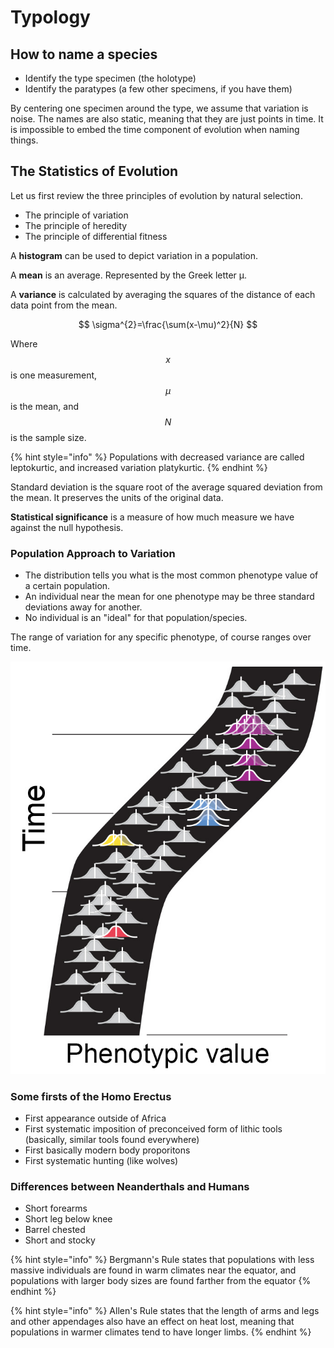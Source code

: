 # Typology

## How to name a species

* Identify the type specimen \(the holotype\)
* Identify the paratypes \(a few other specimens, if you have them\)

By centering one specimen around the type, we assume that variation is noise. The names are also static, meaning that they are just points in time. It is impossible to embed the time component of evolution when naming things.

## The Statistics of Evolution

Let us first review the three principles of evolution by natural selection.

* The principle of variation
* The principle of heredity
* The principle of differential fitness

A **histogram** can be used to depict variation in a population. 

A **mean** is an average. Represented by the Greek letter µ.

A **variance** is calculated by averaging the squares of the distance of each data point from the mean. 

$$
\sigma^{2}=\frac{\sum(x-\mu)^2}{N}
$$

Where $$x$$ is one measurement, $$\mu$$ is the mean, and $$N$$ is the sample size.

{% hint style="info" %}
Populations with decreased variance are called leptokurtic, and increased variation platykurtic.
{% endhint %}

Standard deviation is the square root of the average squared deviation from the mean. It preserves the units of the original data.

**Statistical significance** is a measure of how much measure we have against the null hypothesis.

### Population Approach to Variation

* The distribution tells you what is the most common phenotype value of a certain population.
* An individual near the mean for one phenotype may be three standard deviations away for another.
* No individual is an "ideal" for that population/species. 

The range of variation for any specific phenotype, of course ranges over time.

![\*Image modified from: White TD, WoldeGabriel G, Asfaw B, Ambrose S, Beyene Y, Bernor RL, Boisserie JR, Currie B, Gilbert H, Haile-Selassie Y, Hart WK, Hlusko LJ, Howell FC, Kono RT, Louchart A, Lovejoy CO, Renne PR, Saegusa H, Vrba E, Wesselman H, and Suwa G. 2006. Asa Issie, Aramis, and the origin of Australopithecus. Nature 440:883-889.](../.gitbook/assets/image%20%281%29.png)

### Some firsts of the Homo Erectus

* First appearance outside of Africa
* First systematic imposition of preconceived form of lithic tools \(basically, similar tools found everywhere\)
* First basically modern body proporitons
* First systematic hunting \(like wolves\)

### Differences between Neanderthals and Humans

* Short forearms
* Short leg below knee
* Barrel chested
* Short and stocky

{% hint style="info" %}
Bergmann's Rule states that populations with less massive individuals are found in warm climates near the equator, and populations with larger body sizes are found farther from the equator
{% endhint %}

{% hint style="info" %}
Allen's Rule states that the length of arms and legs and other appendages also have an effect on heat lost, meaning that populations in warmer climates tend to have longer limbs.
{% endhint %}

